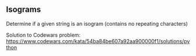 ## Isograms
Determine if a given string is an isogram (contains no repeating characters)

Solution to Codewars problem: https://www.codewars.com/kata/54ba84be607a92aa900000f1/solutions/python
